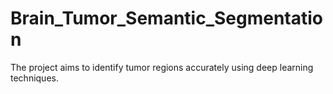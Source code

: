 # Brain_Tumor_Semantic_Segmentation
The project aims to identify tumor regions accurately using deep learning techniques.
